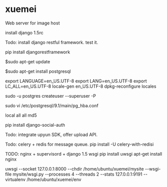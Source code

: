 xuemei
======

Web server for image host

install django 1.5rc

Todo: install django restful framework. test it.

pip install djangorestframework 

$sudo apt-get update

$sudo apt-get install postgresql

export LANGUAGE=en_US.UTF-8
export LANG=en_US.UTF-8
export LC_ALL=en_US.UTF-8
locale-gen en_US.UTF-8
dpkg-reconfigure locales

sudo -u postgres createuser --superuser <someuser> -P

sudo vi /etc/postgresql/9.1/main/pg_hba.conf

local all all md5

pip install django-social-auth

Todo: integrate upyun SDK, offer upload API.

Todo: celery + redis for message queue.
 pip install -U celery-with-redisi


TODO: nginx + supervisord + django 1.5 wsgi
pip install uwsgi
apt-get install nginx

uwsgi --socket 127.0.0.1:8000 --chdir /home/ubuntu/xuemei/mysite --wsgi-file mysite/wsgi.py --processes 4 --threads 2 --stats 127.0.0.1:9191 --virtualenv /home/ubuntu/xuemei/env
